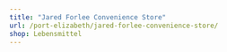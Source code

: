 ```yaml
---
title: "Jared Forlee Convenience Store"
url: /port-elizabeth/jared-forlee-convenience-store/
shop: Lebensmittel
---
```

